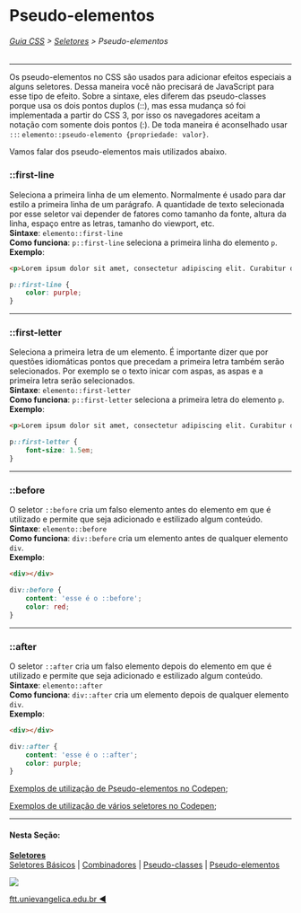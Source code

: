 # Pseudo-elementos
###### [Guia CSS](../README.md) > [Seletores](./seletores.md) > Pseudo-elementos
---


Os pseudo-elementos no CSS são usados para adicionar efeitos especiais a alguns seletores. Dessa maneira você não precisará de JavaScript para esse tipo de efeito.
Sobre a sintaxe, eles diferem das pseudo-classes porque usa os dois pontos duplos (::), mas essa mudança só foi implementada a partir do CSS 3, por isso os navegadores aceitam a notação com somente dois pontos (:). De toda maneira é aconselhado usar `::`: `elemento::pseudo-elemento {propriedade: valor}`.

Vamos falar dos pseudo-elementos mais utilizados abaixo.

### ::first-line
Seleciona a primeira linha de um elemento. Normalmente é usado para dar estilo a primeira linha de um parágrafo. A quantidade de texto selecionada por esse seletor vai depender de fatores como tamanho da fonte, altura da linha, espaço entre as letras, tamanho do viewport, etc.  
**Sintaxe**: `elemento::first-line`  
**Como funciona**: `p::first-line` seleciona a primeira linha do elemento `p`.  
**Exemplo**:  
```html
<p>Lorem ipsum dolor sit amet, consectetur adipiscing elit. Curabitur dignissim pharetra nisl nec vehicula. Pellentesque luctus lectus eu sem ultricies faucibus. Cras varius ligula vel arcu consectetur maximus.</p>
```
```css
p::first-line {
    color: purple;
}
```
---

### ::first-letter
Seleciona a primeira letra de um elemento. É importante dizer que por questões idiomáticas pontos que precedam a primeira letra também serão selecionados. Por exemplo se o texto inicar com aspas, as aspas e a primeira letra serão selecionados.  
**Sintaxe**: `elemento::first-letter`  
**Como funciona**: `p::first-letter` seleciona a primeira letra do elemento `p`.  
**Exemplo**:  
```html
<p>Lorem ipsum dolor sit amet, consectetur adipiscing elit. Curabitur dignissim pharetra nisl nec vehicula. Pellentesque luctus lectus eu sem ultricies faucibus. Cras varius ligula vel arcu consectetur maximus.</p>
```
```css
p::first-letter {
    font-size: 1.5em;
}
```
---

### ::before
O seletor `::before` cria um falso elemento antes do elemento em que é utilizado e permite que seja adicionado e estilizado algum conteúdo.  
**Sintaxe**: `elemento::before`  
**Como funciona**: `div::before` cria um elemento antes de qualquer elemento `div`.  
**Exemplo**:  
```html
<div></div>
```
```css
div::before {
    content: 'esse é o ::before';
    color: red;
}
```
---

### ::after
O seletor `::after` cria um falso elemento depois do elemento em que é utilizado e permite que seja adicionado e estilizado algum conteúdo.  
**Sintaxe**: `elemento::after`  
**Como funciona**: `div::after` cria um elemento depois de qualquer elemento `div`.  
**Exemplo**:  
```html
<div></div>
```
```css
div::after {
    content: 'esse é o ::after';
    color: purple;
}
```

[Exemplos de utilização de Pseudo-elementos no Codepen](https://codepen.io/theleoad/pen/WWwGBP/right?editors=1100);

[Exemplos de utilização de vários seletores no Codepen](https://codepen.io/theleoad/pen/pYLwWK/right?editors=1100);



---
#### Nesta Seção:
[**Seletores**](./seletores.md)   
[Seletores Básicos](./seletores-basicos.md) | [Combinadores](./combinadores.md) | [Pseudo-classes](./pseudo-classes.md) | [Pseudo-elementos](./pseudo-elementos.md)

<img src="../assets/guia-css-linha-horizontal.jpg">

[ftt.unievangelica.edu.br :arrow_backward:](http://ftt.unievangelica.edu.br) 
